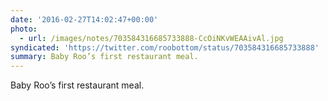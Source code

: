 ```yaml
---
date: '2016-02-27T14:02:47+00:00'
photo:
  - url: /images/notes/703584316685733888-CcOiNKvWEAAivAl.jpg
syndicated: 'https://twitter.com/roobottom/status/703584316685733888'
summary: Baby Roo’s first restaurant meal.
---
```

Baby Roo’s first restaurant meal. 
